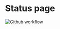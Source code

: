 # Status page

![Github workflow](https://github.com/jsworld/main/actions/workflows/status.md/badge.svg?branch=main)
